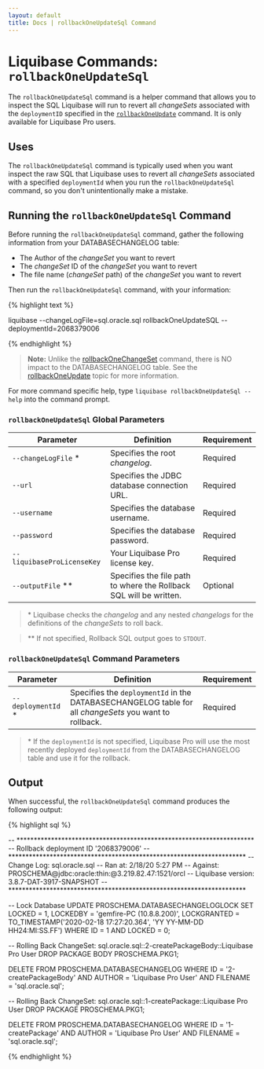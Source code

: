 ```yaml
---
layout: default
title: Docs | rollbackOneUpdateSql Command 
---
```


# Liquibase Commands: `rollbackOneUpdateSql`
The `rollbackOneUpdateSql` command is a helper command that allows you to inspect the SQL Liquibase will run to revert all *changeSets* associated with the `deploymentID` specified in the [`rollbackOneUpdate`](/documentation/rollbackoneupdate.html) command. It is only available for Liquibase Pro users.

## Uses
The `rollbackOneUpdateSql` command is typically used when you want inspect the raw SQL that Liquibase uses to revert all *changeSets* associated with a specified `deploymentId` when you run the `rollbackOneUpdateSql` command, so you don't unintentionally make a mistake.

## Running the `rollbackOneUpdateSql` Command
Before running the `rollbackOneUpdateSql` command, gather the following information from your DATABASECHANGELOG table:
- The Author of the *changeSet* you want to revert
- The *changeSet* ID of the *changeSet* you want to revert
- The file name (*changeSet* path) of the *changeSet* you want to revert

Then run the `rollbackOneUpdateSql` command, with your information:

{% highlight text %}

liquibase --changeLogFile=sql.oracle.sql rollbackOneUpdateSQL --deploymentId=2068379006

{% endhighlight %}

>**Note:** Unlike the [rollbackOneChangeSet](/documentation/rollbackonechangeset.html) command, there is NO impact to the DATABASECHANGELOG table. See the [rollbackOneUpdate](/documentation/rollbackoneupdate.html) topic for more information.

For more command specific help, type `liquibase rollbackOneUpdateSql --help` into the command prompt.

### `rollbackOneUpdateSql` Global Parameters

 Parameter | Definition | Requirement
 --- | --- | ---
 `--changeLogFile` * | Specifies the root *changelog*. | Required
 `--url` | Specifies the JDBC database connection URL. | Required
 `--username` | Specifies the database username. | Required
 `--password` | Specifies the database password. | Required
 `--liquibaseProLicenseKey` | Your Liquibase Pro license key. | Required
 `--outputFile` ** | Specifies the file path to where the Rollback SQL will be written. | Optional

> &#42; Liquibase checks the *changelog* and any nested *changelogs* for the definitions of the *changeSets* to roll back.

> &#42;&#42; If not specified, Rollback SQL output goes to `STDOUT`.

### `rollbackOneUpdateSql` Command Parameters

 Parameter | Definition | Requirement
 --- | --- | ---
 `--deploymentId` * | Specifies the `deploymentId` in the DATABASECHANGELOG table for all *changeSets* you want to rollback. | Required
 
> &#42; If the `deploymentId` is not specified, Liquibase Pro will use the most recently deployed `deploymentId` from the DATABASECHANGELOG table and use it for the rollback.

## Output
When successful, the `rollbackOneUpdateSql` command produces the following output:

{% highlight sql %}

-- *********************************************************************
-- Rollback deployment ID '2068379006'
-- *********************************************************************
-- Change Log: sql.oracle.sql
-- Ran at: 2/18/20 5:27 PM
-- Against: PROSCHEMA@jdbc:oracle:thin:@3.219.82.47:1521/orcl
-- Liquibase version: 3.8.7-DAT-3917-SNAPSHOT
-- *********************************************************************

-- Lock Database
UPDATE PROSCHEMA.DATABASECHANGELOGLOCK SET LOCKED = 1, LOCKEDBY = 'gemfire-PC (10.8.8.200)', LOCKGRANTED = TO_TIMESTAMP('2020-02-18 17:27:20.364', 'YY
YY-MM-DD HH24:MI:SS.FF') WHERE ID = 1 AND LOCKED = 0;

-- Rolling Back ChangeSet: sql.oracle.sql::2-createPackageBody::Liquibase Pro User
DROP PACKAGE BODY PROSCHEMA.PKG1;

DELETE FROM PROSCHEMA.DATABASECHANGELOG WHERE ID = '2-createPackageBody' AND AUTHOR = 'Liquibase Pro User' AND FILENAME = 'sql.oracle.sql';

-- Rolling Back ChangeSet: sql.oracle.sql::1-createPackage::Liquibase Pro User
DROP PACKAGE PROSCHEMA.PKG1;

DELETE FROM PROSCHEMA.DATABASECHANGELOG WHERE ID = '1-createPackage' AND AUTHOR = 'Liquibase Pro User' AND FILENAME = 'sql.oracle.sql';

{% endhighlight %}
